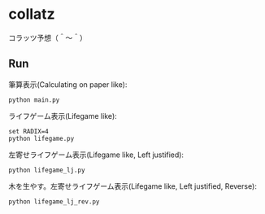 # collatz

コラッツ予想（＾～＾）

## Run

筆算表示(Calculating on paper like):  

```shell
python main.py
```

ライフゲーム表示(Lifegame like):  

```shell
set RADIX=4
python lifegame.py
```

左寄せライフゲーム表示(Lifegame like, Left justified):  

```shell
python lifegame_lj.py
```

木を生やす。左寄せライフゲーム表示(Lifegame like, Left justified, Reverse):  

```shell
python lifegame_lj_rev.py
```
